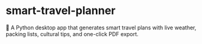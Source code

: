 # smart-travel-planner
🧳 A Python desktop app that generates smart travel plans with live weather, packing lists, cultural tips, and one-click PDF export.
